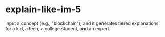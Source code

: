 # explain-like-im-5
input a concept (e.g., "blockchain"), and it generates tiered explanations: for a kid, a teen, a college student, and an expert.
